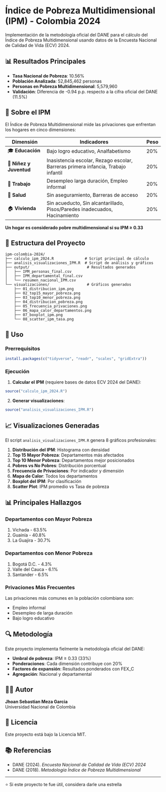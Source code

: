 # Índice de Pobreza Multidimensional (IPM) - Colombia 2024

Implementación de la metodología oficial del DANE para el cálculo del Índice de Pobreza Multidimensional usando datos de la Encuesta Nacional de Calidad de Vida (ECV) 2024.

## 📊 Resultados Principales

- **Tasa Nacional de Pobreza**: 10.56%
- **Población Analizada**: 52,845,462 personas
- **Personas en Pobreza Multidimensional**: 5,579,960
- **Validación**: Diferencia de -0.94 p.p. respecto a la cifra oficial del DANE (11.5%)

## 🎯 Sobre el IPM

El Índice de Pobreza Multidimensional mide las privaciones que enfrentan los hogares en cinco dimensiones:

| Dimensión | Indicadores | Peso |
|-----------|-------------|------|
| 🎓 **Educación** | Bajo logro educativo, Analfabetismo | 20% |
| 👶 **Niñez y Juventud** | Inasistencia escolar, Rezago escolar, Barreras primera infancia, Trabajo infantil | 20% |
| 💼 **Trabajo** | Desempleo larga duración, Empleo informal | 20% |
| 🏥 **Salud** | Sin aseguramiento, Barreras de acceso | 20% |
| 🏠 **Vivienda** | Sin acueducto, Sin alcantarillado, Pisos/Paredes inadecuados, Hacinamiento | 20% |

**Un hogar es considerado pobre multidimensional si su IPM ≥ 0.33**

## 📁 Estructura del Proyecto

```
ipm-colombia-2024/
├── calculo_ipm_2024.R              # Script principal de cálculo
├── analisis_visualizaciones_IPM.R  # Script de análisis y gráficos
├── output/                          # Resultados generados
│   ├── IPM_personas_final.csv
│   ├── IPM_departamental_final.csv
│   └── resumen_nacional_IPM.csv
└── visualizaciones/                 # Gráficos generados
    ├── 01_distribucion_ipm.png
    ├── 02_top15_mayor_pobreza.png
    ├── 03_top10_menor_pobreza.png
    ├── 04_distribucion_pobreza.png
    ├── 05_frecuencia_privaciones.png
    ├── 06_mapa_calor_departamentos.png
    ├── 07_boxplot_ipm.png
    └── 08_scatter_ipm_tasa.png
```

## 🚀 Uso

### Prerrequisitos

```r
install.packages(c("tidyverse", "readr", "scales", "gridExtra"))
```

### Ejecución

1. **Calcular el IPM** (requiere bases de datos ECV 2024 del DANE):
```r
source("calculo_ipm_2024.R")
```

2. **Generar visualizaciones**:
```r
source("analisis_visualizaciones_IPM.R")
```

## 📈 Visualizaciones Generadas

El script `analisis_visualizaciones_IPM.R` genera 8 gráficos profesionales:

1. **Distribución del IPM**: Histograma con densidad
2. **Top 15 Mayor Pobreza**: Departamentos más afectados
3. **Top 10 Menor Pobreza**: Departamentos mejor posicionados
4. **Pobres vs No Pobres**: Distribución porcentual
5. **Frecuencia de Privaciones**: Por indicador y dimensión
6. **Mapa de Calor**: Todos los departamentos
7. **Boxplot del IPM**: Por clasificación
8. **Scatter Plot**: IPM promedio vs Tasa de pobreza

## 📊 Principales Hallazgos

### Departamentos con Mayor Pobreza
1. Vichada - 63.5%
2. Guainía - 40.8%
3. La Guajira - 30.7%

### Departamentos con Menor Pobreza
1. Bogotá D.C. - 4.3%
2. Valle del Cauca - 6.1%
3. Santander - 6.5%

### Privaciones Más Frecuentes
Las privaciones más comunes en la población colombiana son:
- Empleo informal
- Desempleo de larga duración
- Bajo logro educativo

## 🔍 Metodología

Este proyecto implementa fielmente la metodología oficial del DANE:
- **Umbral de pobreza**: IPM ≥ 0.33 (33%)
- **Ponderaciones**: Cada dimensión contribuye con 20%
- **Factores de expansión**: Resultados ponderados con FEX_C
- **Agregación**: Nacional y departamental

## 👨‍💻 Autor

**Jhoan Sebastian Meza Garcia**  
Universidad Nacional de Colombia

## 📄 Licencia

Este proyecto está bajo la Licencia MIT.

## 📚 Referencias

- DANE (2024). *Encuesta Nacional de Calidad de Vida (ECV) 2024*
- DANE (2018). *Metodología Índice de Pobreza Multidimensional*

---

⭐ Si este proyecto te fue útil, considera darle una estrella
